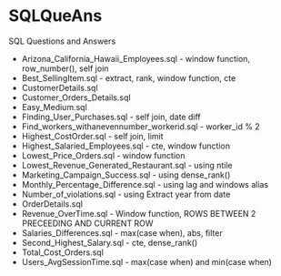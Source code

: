 # SQLQueAns
SQL Questions and Answers
* Arizona_California_Hawaii_Employees.sql - window function, row_number(), self join
* Best_SellingItem.sql - extract, rank, window function, cte
* CustomerDetails.sql
* Customer_Orders_Details.sql 
* Easy_Medium.sql
* Finding_User_Purchases.sql - self join, date diff 
* Find_workers_withanevennumber_workerid.sql - worker_id % 2
* Highest_CostOrder.sql - self join, limit
* Highest_Salaried_Employees.sql - cte, window function
* Lowest_Price_Orders.sql - window function
* Lowest_Revenue_Generated_Restaurant.sql - using ntile
* Marketing_Campaign_Success.sql - using dense_rank()
* Monthly_Percentage_Difference.sql - using lag and windows alias
* Number_of_violations.sql - using Extract year from date
* OrderDetails.sql 
* Revenue_OverTime.sql - Window function, ROWS BETWEEN 2 PRECEEDING AND CURRENT ROW
* Salaries_Differences.sql - max(case when), abs, filter
* Second_Highest_Salary.sql - cte, dense_rank()
* Total_Cost_Orders.sql
* Users_AvgSessionTime.sql - max(case when) and min(case when)

